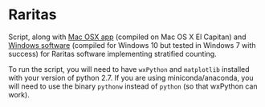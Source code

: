# Raritas

Script, along with [Mac OSX app](https://github.com/plannapus/Raritas/raw/master/Raritas_mac.zip) (compiled on Mac OS X El Capitan) and [Windows software](https://github.com/plannapus/Raritas/blob/master/Raritas/Raritas_PC.rar) (compiled for Windows 10 but tested in Windows 7 with success) for Raritas software implementing stratified counting.

To run the script, you will need to have `wxPython` and `matplotlib` installed with your version of python 2.7.
If you are using miniconda/anaconda, you will need to use the binary `pythonw` instead of `python` (so that wxPython can work).
